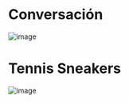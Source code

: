 # Conversación
![image](https://github.com/user-attachments/assets/f7642ab8-8ad0-419a-ba7d-3598f40e746d)


# Tennis Sneakers
![image](https://github.com/user-attachments/assets/d69fe253-1837-4be4-87b6-05954e422461)
